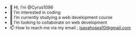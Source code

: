 - 👋 Hi, I’m @Cyrus1096
- 👀 I’m interested in coding
- 🌱 I’m currently studying a web development course
- 💞️ I’m looking to collaborate on web development
- 📫 How to reach me via my email ; isayahosea10@gmail.com

<!---
Cyrus1096/Cyrus1096 is a ✨ special ✨ repository because its `README.md` (this file) appears on your GitHub profile.
You can click the Preview link to take a look at your changes.
--->
